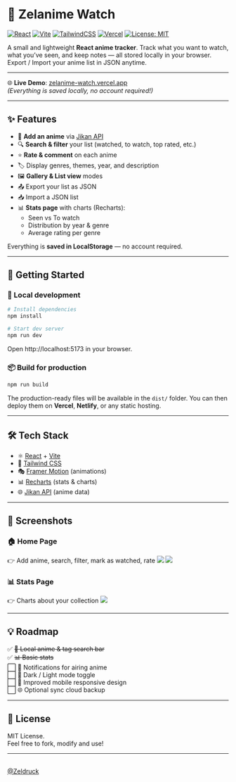 # 🌸 Zelanime Watch  

[![React](https://img.shields.io/badge/React-20232A?style=for-the-badge&logo=react&logoColor=61DAFB)](https://react.dev/)
[![Vite](https://img.shields.io/badge/Vite-646CFF?style=for-the-badge&logo=vite&logoColor=white)](https://vitejs.dev/)
[![TailwindCSS](https://img.shields.io/badge/Tailwind_CSS-06B6D4?style=for-the-badge&logo=tailwindcss&logoColor=white)](https://tailwindcss.com/)
[![Vercel](https://img.shields.io/badge/Deployed%20on-Vercel-black?style=for-the-badge&logo=vercel)](https://zelanime-watch.vercel.app)
[![License: MIT](https://img.shields.io/badge/License-MIT-yellow.svg?style=for-the-badge)](./LICENSE)




A small and lightweight **React anime tracker**.
Track what you want to watch, what you’ve seen, and keep notes — all stored locally in your browser.
Export / Import your anime list in JSON anytime.

---

🌐 **Live Demo**: [zelanime-watch.vercel.app](https://zelanime-watch.vercel.app)  
*(Everything is saved locally, no account required!)*  

---

## ✨ Features  

- 📌 **Add an anime** via [Jikan API](https://docs.api.jikan.moe/)  
- 🔍 **Search & filter** your list (watched, to watch, top rated, etc.)  
- ⭐ **Rate & comment** on each anime  
- 🏷️ Display genres, themes, year, and description  
- 🖼️ **Gallery & List view** modes  
- 📤 Export your list as JSON  
- 📥 Import a JSON list  
- 📊 **Stats page** with charts (Recharts):  
  - Seen vs To watch  
  - Distribution by year & genre  
  - Average rating per genre  

Everything is **saved in LocalStorage** — no account required.  

---

## 🚀 Getting Started  

### 🔧 Local development  

```bash
# Install dependencies
npm install

# Start dev server
npm run dev
```
Open http://localhost:5173 in your browser.

### 📦 Build for production 

```bash
npm run build
```

The production-ready files will be available in the `dist/` folder.
You can then deploy them on **Vercel**, **Netlify**, or any static hosting.

---

## 🛠️ Tech Stack
- ⚛️ [React](https://react.dev/) + [Vite](https://vitejs.dev/)
- 🎨 [Tailwind CSS](https://vitejs.dev/)
- 🎭 [Framer Motion](https://www.framer.com/motion/) (animations)
- 📊 [Recharts](https://recharts.org/) (stats & charts)
- 🌐 [Jikan API](https://docs.api.jikan.moe/) (anime data)

---

## 📸 Screenshots
### 🏠 Home Page
👉 Add anime, search, filter, mark as watched, rate
![](https://github.com/zeldruck/zelanime-watch/blob/main/git-images/home-gallery.png)
![](https://github.com/zeldruck/zelanime-watch/blob/main/git-images/home-list.png)


### 📊 Stats Page
👉 Charts about your collection
![](https://github.com/zeldruck/zelanime-watch/blob/main/git-images/stats.png)

---

## 💡 Roadmap

✅ ~~🔎 Local anime & tag search bar~~ \
✅ ~~📊 Basic stats~~ \
⬜ 🔔 Notifications for airing anime \
⬜ 🎨 Dark / Light mode toggle \
⬜ 📱 Improved mobile responsive design \
⬜ 🌐 Optional sync cloud backup 

---

## 📝 License

MIT License. \
Feel free to fork, modify and use!

---
\
[@Zeldruck](https://github.com/Zeldruck)